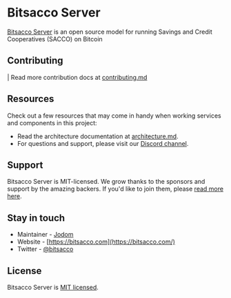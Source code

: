 # Bitsacco Server

[Bitsacco Server](https://github.com/minmoto/bitsaccoserver) is an open source model for running Savings and Credit Cooperatives (SACCO) on Bitcoin

## Contributing

| Read more contribution docs at [contributing.md](https://github.com/minmoto/bitsaccoserver/blob/main/docs/contributing.md)

## Resources

Check out a few resources that may come in handy when working services and components in this project:

- Read the architecture documentation at [architecture.md](https://github.com/minmoto/bitsaccoserver/blob/main/docs/architecture.md).
- For questions and support, please visit our [Discord channel](https://discord.gg/r2ZW377ADS).

## Support

Bitsacco Server is MIT-licensed. We grow thanks to the sponsors and support by the amazing backers. If you'd like to join them, please [read more here](https://bitsacco.com/opensource).

## Stay in touch

- Maintainer - [Jodom](https://twitter.com/okjodom)
- Website - [https://bitsacco.com](https://bitsacco.com/)
- Twitter - [@bitsacco](https://twitter.com/bitsacco)

## License

Bitsacco Server is [MIT licensed](https://github.com/minmoto/bitsaccoserver/blob/main/LICENSE).
